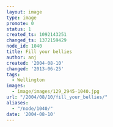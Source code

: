```yaml
---
layout: image
type: image
promote: 0
status: 1
created_ts: 1092143251
changed_ts: 1372159429
node_id: 1040
title: Fill your bellies
author: anj
created: '2004-08-10'
changed: '2013-06-25'
tags:
  - Wellington
images:
  - image/images/129_2945-1040.jpg
url: "/2004/08/10/fill_your_bellies/"
aliases:
  - "/node/1040/"
date: '2004-08-10'
---
```


